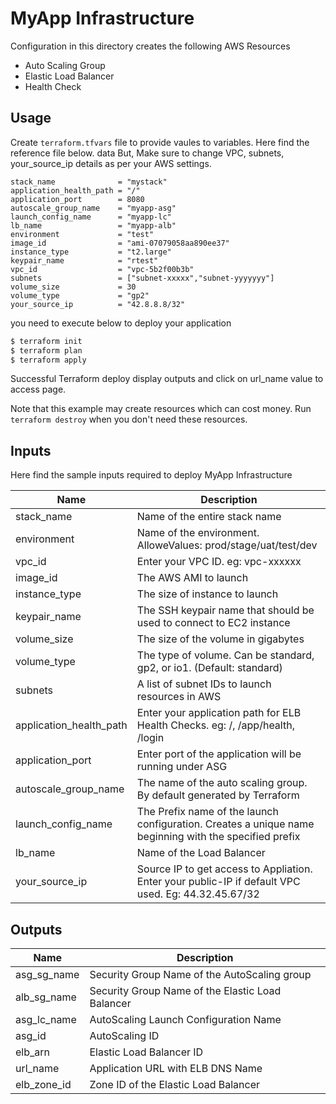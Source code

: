 # MyApp Infrastructure

Configuration in this directory creates the following AWS Resources
- Auto Scaling Group
- Elastic Load Balancer
- Health Check

## Usage

Create `terraform.tfvars` file to provide vaules to variables. Here find the reference file below. data But, Make sure to change VPC, subnets, your_source_ip details as per your AWS settings. 

```
stack_name              = "mystack"
application_health_path = "/"
application_port        = 8080
autoscale_group_name    = "myapp-asg"
launch_config_name      = "myapp-lc"
lb_name                 = "myapp-alb"
environment             = "test"
image_id                = "ami-07079058aa890ee37"
instance_type           = "t2.large"
keypair_name            = "rtest"
vpc_id                  = "vpc-5b2f00b3b"
subnets                 = ["subnet-xxxxx","subnet-yyyyyyy"]
volume_size             = 30
volume_type             = "gp2"
your_source_ip          = "42.8.8.8/32"
``` 
you need to execute below to deploy your application

```bash
$ terraform init
$ terraform plan
$ terraform apply
```
Successful Terraform deploy display outputs and click on url_name value to access page.

Note that this example may create resources which can cost money. Run `terraform destroy` when you don't need these resources.

## Inputs

Here find the sample inputs required to deploy MyApp Infrastructure

| Name | Description |
|------|-------------|
| stack_name | Name of the entire stack name |
| environment | Name of the environment. AlloweValues: prod/stage/uat/test/dev |
| vpc_id | Enter your VPC ID. eg: vpc-xxxxxx |
| image_id | The AWS AMI to launch|
| instance_type | The size of instance to launch |
| keypair_name | The SSH keypair name that should be used to connect to EC2 instance |
| volume_size | The size of the volume in gigabytes |
| volume_type | The type of volume. Can be standard, gp2, or io1. (Default: standard) |
| subnets | A list of subnet IDs to launch resources in AWS  |
| application_health_path | Enter your application path for ELB Health Checks. eg: /, /app/health, /login |
| application_port | Enter port of the application will be running under ASG |
| autoscale_group_name | The name of the auto scaling group. By default generated by Terraform |
| launch_config_name | The  Prefix name of the launch configuration. Creates a unique name beginning with the specified prefix |
| lb_name | Name of the Load Balancer |
| your_source_ip | Source IP to get access to Appliation. Enter your public-IP if default VPC used. Eg: 44.32.45.67/32 |


## Outputs

| Name | Description |
|------|-------------|
| asg_sg_name | Security Group Name of the AutoScaling group |
| alb_sg_name | Security Group Name of the Elastic Load Balancer |
| asg_lc_name | AutoScaling Launch Configuration Name |
| asg_id | AutoScaling ID |
| elb_arn | Elastic Load Balancer ID |
| url_name | Application URL with ELB DNS Name |
| elb_zone_id | Zone ID of the Elastic Load Balancer |

